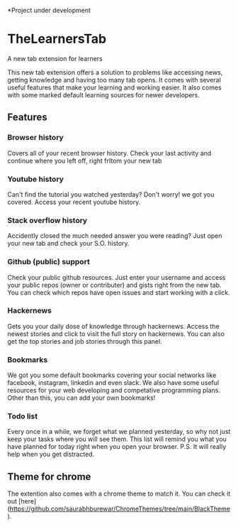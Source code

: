 *Project under development

# TheLearnersTab
A new tab extension for learners

This new tab extension offers a solution to problems like accessing news, getting knowledge and having too many tab opens. It comes with several useful features that make your learning and working easier. It also comes with some marked default learning sources for newer developers.

## Features

### Browser history
Covers all of your recent browser history. Check your last activity and continue where you left off, right frItom your new tab

### Youtube history
Can't find the tutorial you watched yesterday? Don't worry! we got you covered. Access your recent youtube history.

### Stack overflow history
Accidently closed the much needed answer you were reading? Just open your new tab and check your S.O. history.

### Github (public) support
Check your public github resources. Just enter your username and access your public repos (owner or contributer) and gists right from the new tab. You can check which repos have open issues and start working with a click.

### Hackernews
Gets you your daily dose of knowledge through hackernews. Access the newest stories and click to visit the full story on hackernews. You can also get the top stories and job stories through this panel.

### Bookmarks
We got you some default bookmarks covering your social networks like facebook, instagram, linkedin and even slack. We also have some useful resources for your web developing and competative programming plans.
Other than this, you can add your own bookmarks!

### Todo list
Every once in a while, we forget what we planned yesterday, so why not just keep your tasks where you will see them. This list will remind you what you have planned for today right when you open your browser. 
P.S. It will really help when you get distracted.

## Theme for chrome
The extention also comes with a chrome theme to match it. You can check it out [here] (https://github.com/saurabhburewar/ChromeThemes/tree/main/BlackTheme).

